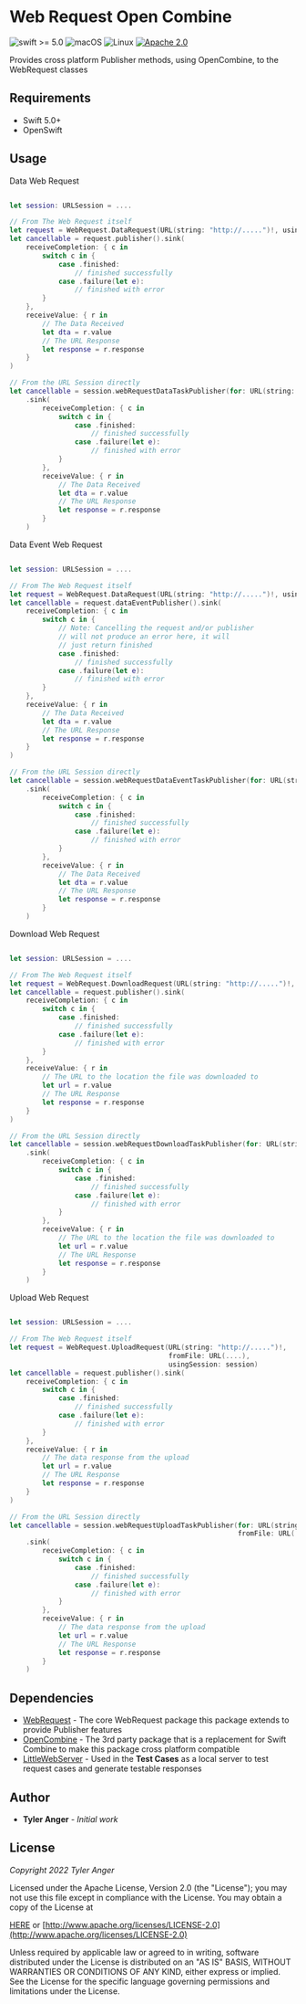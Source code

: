 # Web Request Open Combine

![swift >= 5.0](https://img.shields.io/badge/swift-%3E%3D5.0-brightgreen.svg)
![macOS](https://img.shields.io/badge/os-macOS-green.svg?style=flat)
![Linux](https://img.shields.io/badge/os-linux-green.svg?style=flat)
[![Apache 2.0](https://img.shields.io/badge/License-Apache%202.0-blue.svg?style=flat)](LICENSE.md)

Provides cross platform Publisher methods, using OpenCombine, to the WebRequest classes 

## Requirements

* Swift 5.0+
* OpenSwift

## Usage

Data Web Request
```Swift

let session: URLSession = ....

// From The Web Request itself
let request = WebRequest.DataRequest(URL(string: "http://.....")!, usingSession: session)
let cancellable = request.publisher().sink(
    receiveCompletion: { c in
        switch c in {
            case .finished:
                // finished successfully
            case .failure(let e):
                // finished with error
        }
    },
    receiveValue: { r in 
        // The Data Received
        let dta = r.value
        // The URL Response
        let response = r.response
    }
)

// From the URL Session directly
let cancellable = session.webRequestDataTaskPublisher(for: URL(string: "http://.....")!)
    .sink(
        receiveCompletion: { c in
            switch c in {
                case .finished:
                    // finished successfully
                case .failure(let e):
                    // finished with error
            }
        },
        receiveValue: { r in 
            // The Data Received
            let dta = r.value
            // The URL Response
            let response = r.response
        }
    )
```

Data Event Web Request
```Swift

let session: URLSession = ....

// From The Web Request itself
let request = WebRequest.DataRequest(URL(string: "http://.....")!, usingSession: session)
let cancellable = request.dataEventPublisher().sink(
    receiveCompletion: { c in
        switch c in {
            // Note: Cancelling the request and/or publisher
            // will not produce an error here, it will
            // just return finished
            case .finished:
                // finished successfully
            case .failure(let e):
                // finished with error
        }
    },
    receiveValue: { r in 
        // The Data Received
        let dta = r.value
        // The URL Response
        let response = r.response
    }
)

// From the URL Session directly
let cancellable = session.webRequestDataEventTaskPublisher(for: URL(string: "http://.....")!)
    .sink(
        receiveCompletion: { c in
            switch c in {
                case .finished:
                    // finished successfully
                case .failure(let e):
                    // finished with error
            }
        },
        receiveValue: { r in 
            // The Data Received
            let dta = r.value
            // The URL Response
            let response = r.response
        }
    )
```

Download Web Request
```Swift

let session: URLSession = ....

// From The Web Request itself
let request = WebRequest.DownloadRequest(URL(string: "http://.....")!, usingSession: session)
let cancellable = request.publisher().sink(
    receiveCompletion: { c in
        switch c in {
            case .finished:
                // finished successfully
            case .failure(let e):
                // finished with error
        }
    },
    receiveValue: { r in 
        // The URL to the location the file was downloaded to
        let url = r.value
        // The URL Response
        let response = r.response
    }
)

// From the URL Session directly
let cancellable = session.webRequestDownloadTaskPublisher(for: URL(string: "http://.....")!)
    .sink(
        receiveCompletion: { c in
            switch c in {
                case .finished:
                    // finished successfully
                case .failure(let e):
                    // finished with error
            }
        },
        receiveValue: { r in 
            // The URL to the location the file was downloaded to
            let url = r.value
            // The URL Response
            let response = r.response
        }
    )
```

Upload Web Request
```Swift

let session: URLSession = ....

// From The Web Request itself
let request = WebRequest.UploadRequest(URL(string: "http://.....")!, 
                                       fromFile: URL(....), 
                                       usingSession: session)
let cancellable = request.publisher().sink(
    receiveCompletion: { c in
        switch c in {
            case .finished:
                // finished successfully
            case .failure(let e):
                // finished with error
        }
    },
    receiveValue: { r in 
        // The data response from the upload
        let url = r.value
        // The URL Response
        let response = r.response
    }
)

// From the URL Session directly
let cancellable = session.webRequestUploadTaskPublisher(for: URL(string: "http://.....")!,
                                                        fromFile: URL(...))
    .sink(
        receiveCompletion: { c in
            switch c in {
                case .finished:
                    // finished successfully
                case .failure(let e):
                    // finished with error
            }
        },
        receiveValue: { r in 
            // The data response from the upload
            let url = r.value
            // The URL Response
            let response = r.response
        }
    )
```

## Dependencies

* [WebRequest](https://github.com/TheAngryDarling/SwiftWebRequest.git) - The core WebRequest package this package extends to provide Publisher features
* [OpenCombine](https://github.com/OpenCombine/OpenCombine.git) - The 3rd party package that is a replacement for Swift Combine to make this package cross platform compatible
* [LittleWebServer](https://github.com/TheAngryDarling/SwiftLittleWebServer.git) - Used in the **Test Cases** as a local server to test request cases and generate testable responses

## Author

* **Tyler Anger** - *Initial work* 

## License

*Copyright 2022 Tyler Anger*

Licensed under the Apache License, Version 2.0 (the "License");
you may not use this file except in compliance with the License.
You may obtain a copy of the License at

[HERE](LICENSE.md) or [http://www.apache.org/licenses/LICENSE-2.0](http://www.apache.org/licenses/LICENSE-2.0)

Unless required by applicable law or agreed to in writing, software
distributed under the License is distributed on an "AS IS" BASIS,
WITHOUT WARRANTIES OR CONDITIONS OF ANY KIND, either express or implied.
See the License for the specific language governing permissions and
limitations under the License.
